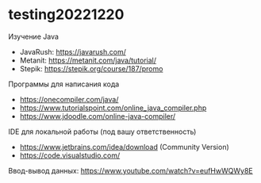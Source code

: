 # testing20221220

Изучение Java
* JavaRush: https://javarush.com/
* Metanit: https://metanit.com/java/tutorial/
* Stepik: https://stepik.org/course/187/promo

Программы для написания кода
* https://onecompiler.com/java/
* https://www.tutorialspoint.com/online_java_compiler.php
* https://www.jdoodle.com/online-java-compiler/

IDE для локальной работы (под вашу ответственность)
* https://www.jetbrains.com/idea/download (Community Version)
* https://code.visualstudio.com/

Ввод-вывод данных:
https://www.youtube.com/watch?v=eufHwWQWy8E
